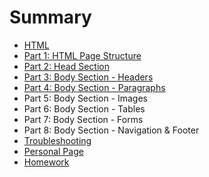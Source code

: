 # Summary

* [HTML](README.md)
* [Part 1: HTML Page Structure](project.md)
* [Part 2: Head Section](part_2_head_section.md)
* [Part 3: Body Section - Headers](part_3_body_section_headers.md)
* [Part 4: Body Section - Paragraphs](part_4_body_section_-_paragraphs.md)
* Part 5: Body Section - Images
* Part 6: Body Section - Tables
* Part 7: Body Section - Forms
* Part 8: Body Section - Navigation & Footer
* [Troubleshooting](troubleshooting.md)
* [Personal Page](personal_page.md)
* [Homework](homework.md)

